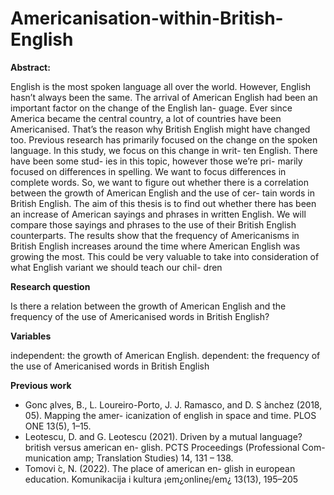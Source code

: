 # Americanisation-within-British-English
**Abstract:**

English is the most spoken language all
over the world. However, English hasn’t
always been the same. The arrival of
American English had been an important
factor on the change of the English lan-
guage. Ever since America became the
central country, a lot of countries have
been Americanised. That’s the reason why
British English might have changed too.
Previous research has primarily focused
on the change on the spoken language. In
this study, we focus on this change in writ-
ten English. There have been some stud-
ies in this topic, however those we’re pri-
marily focused on differences in spelling.
We want to focus differences in complete
words. So, we want to figure out whether
there is a correlation between the growth
of American English and the use of cer-
tain words in British English. The aim
of this thesis is to find out whether there
has been an increase of American sayings
and phrases in written English. We will
compare those sayings and phrases to the
use of their British English counterparts.
The results show that the frequency of
Americanisms in British English increases
around the time where American English
was growing the most. This could be very
valuable to take into consideration of what
English variant we should teach our chil-
dren

**Research question**

Is there a relation between the growth of American English and the frequency of the use of Americanised words in British English?

**Variables**

independent: the growth of American English.
dependent: the frequency of the use of Americanised words in British English


**Previous work**
- Gonc ̧alves, B., L. Loureiro-Porto, J. J. Ramasco,
and D. S ́anchez (2018, 05). Mapping the amer-
icanization of english in space and time. PLOS
ONE 13(5), 1–15.
- Leotescu, D. and G. Leotescu (2021). Driven by
a mutual language? british versus american en-
glish. PCTS Proceedings (Professional Com-
munication amp; Translation Studies) 14, 131 – 138.
- Tomovi ́c, N. (2022). The place of american en-
glish in european education. Komunikacija i
kultura ¡em¿online¡/em¿ 13(13), 195–205

